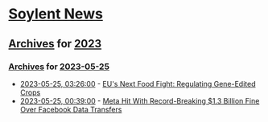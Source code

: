 # [Soylent News](../../../README.md)

## [Archives](../../index.md) for [2023](../index.md)

### [Archives](../../index.md) for [2023-05-25](index.md)

* [2023-05-25, 03:26:00](https://soylentnews.org/article.pl?sid=23/05/24/1117230&from=rss) - [EU's Next Food Fight: Regulating Gene-Edited Crops](https://soylentnews.org/article.pl?sid=23/05/24/1117230&from=rss)
* [2023-05-25, 00:39:00](https://soylentnews.org/article.pl?sid=23/05/24/1021200&from=rss) - [Meta Hit With Record-Breaking $1.3 Billion Fine Over Facebook Data Transfers](https://soylentnews.org/article.pl?sid=23/05/24/1021200&from=rss)
